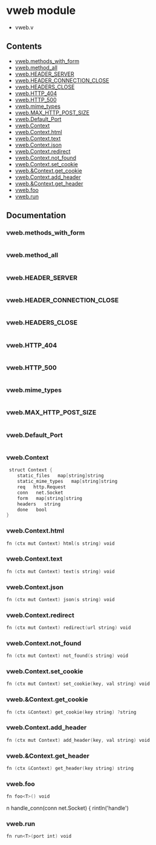 # vweb module
- vweb.v
## Contents
- [vweb.methods_with_form](#vwebmethods_with_form)
- [vweb.method_all](#vwebmethod_all)
- [vweb.HEADER_SERVER](#vwebheader_server)
- [vweb.HEADER_CONNECTION_CLOSE](#vwebheader_connection_close)
- [vweb.HEADERS_CLOSE](#vwebheaders_close)
- [vweb.HTTP_404](#vwebhttp_)
- [vweb.HTTP_500](#vwebhttp_)
- [vweb.mime_types](#vwebmime_types)
- [vweb.MAX_HTTP_POST_SIZE](#vwebmax_http_post_size)
- [vweb.Default_Port](#vwebdefault_port)
- [vweb.Context](#vwebcontext)
- [vweb.Context.html](#vwebcontexthtml)
- [vweb.Context.text](#vwebcontexttext)
- [vweb.Context.json](#vwebcontextjson)
- [vweb.Context.redirect](#vwebcontextredirect)
- [vweb.Context.not_found](#vwebcontextnot_found)
- [vweb.Context.set_cookie](#vwebcontextset_cookie)
- [vweb.&Context.get_cookie](#vwebcontextget_cookie)
- [vweb.Context.add_header](#vwebcontextadd_header)
- [vweb.&Context.get_header](#vwebcontextget_header)
- [vweb.foo<T>](#vwebfoot)
- [vweb.run<T>](#vwebrunt)

## Documentation
### vweb.methods_with_form
```v

```
### vweb.method_all
```v

```
### vweb.HEADER_SERVER
```v

```
### vweb.HEADER_CONNECTION_CLOSE
```v

```
### vweb.HEADERS_CLOSE
```v

```
### vweb.HTTP_404
```v

```
### vweb.HTTP_500
```v

```
### vweb.mime_types
```v

```
### vweb.MAX_HTTP_POST_SIZE
```v

```
### vweb.Default_Port
```v

```
### vweb.Context
```v
 struct Context {
    static_files   map[string]string
    static_mime_types   map[string]string
    req   http.Request
    conn   net.Socket
    form   map[string]string
    headers   string
    done   bool
}
```
### vweb.Context.html
```v
fn (ctx mut Context) html(s string) void
```
### vweb.Context.text
```v
fn (ctx mut Context) text(s string) void
```
### vweb.Context.json
```v
fn (ctx mut Context) json(s string) void
```
### vweb.Context.redirect
```v
fn (ctx mut Context) redirect(url string) void
```
### vweb.Context.not_found
```v
fn (ctx mut Context) not_found(s string) void
```
### vweb.Context.set_cookie
```v
fn (ctx mut Context) set_cookie(key, val string) void
```
### vweb.&Context.get_cookie
```v
fn (ctx &Context) get_cookie(key string) ?string
```
### vweb.Context.add_header
```v
fn (ctx mut Context) add_header(key, val string) void
```
### vweb.&Context.get_header
```v
fn (ctx &Context) get_header(key string) string
```
### vweb.foo<T>
```v
fn foo<T>() void
```
n handle_conn(conn net.Socket) { 
rintln('handle')

### vweb.run<T>
```v
fn run<T>(port int) void
```